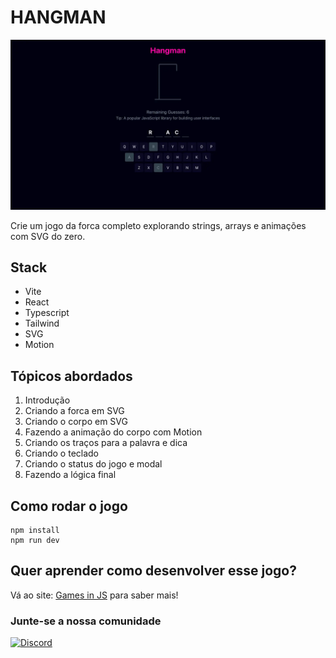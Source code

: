 # HANGMAN

![Hangman](/src/docs/hangman.webp)

Crie um jogo da forca completo explorando strings, arrays e animações com SVG do zero.

## Stack

- Vite
- React
- Typescript
- Tailwind
- SVG
- Motion

## Tópicos abordados

1. Introdução  
2. Criando a forca em SVG  
3. Criando o corpo em SVG  
4. Fazendo a animação do corpo com Motion  
5. Criando os traços para a palavra e dica  
6. Criando o teclado  
7. Criando o status do jogo e modal  
8. Fazendo a lógica final

## Como rodar o jogo

```
npm install
npm run dev
```

## Quer aprender como desenvolver esse jogo?

Vá ao site: [Games in JS](https://games.willianjusten.com.br/) para saber mais!

### Junte-se a nossa comunidade
[![Discord](https://img.shields.io/badge/Discord-5865F2?style=for-the-badge&logo=discord&logoColor=white)](https://discord.gg/scEGUGhDuN)

